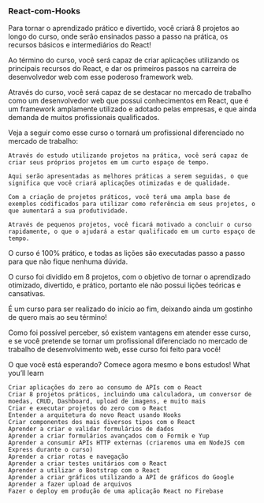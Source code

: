 ### React-com-Hooks

Para tornar o aprendizado prático e divertido, você criará 8 projetos ao longo do curso, onde serão ensinados passo a passo na prática, os recursos básicos e intermediários do React!

Ao término do curso, você será capaz de criar aplicações utilizando os principais recursos do React, e dar os primeiros passos na carreira de desenvolvedor web com esse poderoso framework web.

Através do curso, você será capaz de se destacar no mercado de trabalho como um desenvolvedor web que possui conhecimentos em React, que é um framework amplamente utilizado e adotado pelas empresas, e que ainda demanda de muitos profissionais qualificados.

Veja a seguir como esse curso o tornará um profissional diferenciado no mercado de trabalho:

    Através do estudo utilizando projetos na prática, você será capaz de criar seus próprios projetos em um curto espaço de tempo.

    Aqui serão apresentadas as melhores práticas a serem seguidas, o que significa que você criará aplicações otimizadas e de qualidade.

    Com a criação de projetos práticos, você terá uma ampla base de exemplos codificados para utilizar como referência em seus projetos, o que aumentará a sua produtividade.

    Através de pequenos projetos, você ficará motivado a concluir o curso rapidamente, o que o ajudará a estar qualificado em um curto espaço de tempo.

O curso é 100% prático, e todas as lições são executadas passo a passo para que não fique nenhuma dúvida.

O curso foi dividido em 8 projetos, com o objetivo de tornar o aprendizado otimizado, divertido, e prático, portanto ele não possui lições teóricas e cansativas.

É um curso para ser realizado do início ao fim, deixando ainda um gostinho de quero mais ao seu término!

Como foi possível perceber, só existem vantagens em atender esse curso, e se você pretende se tornar um profissional diferenciado no mercado de trabalho de desenvolvimento web, esse curso foi feito para você!

O que você está esperando? Comece agora mesmo e bons estudos!
What you’ll learn

    Criar aplicações do zero ao consumo de APIs com o React
    Criar 8 projetos práticos, incluindo uma calculadora, um conversor de moedas, CRUD, Dashboard, upload de imagens, e muito mais
    Criar e executar projetos do zero com o React
    Entender a arquitetura do novo React usando Hooks
    Criar componentes dos mais diversos tipos com o React
    Aprender a criar e validar formulários de dados
    Aprender a criar formulários avançados com o Formik e Yup
    Aprender a consumir APIs HTTP externas (criaremos uma em NodeJS com Express durante o curso)
    Aprender a criar rotas e navegação
    Aprender a criar testes unitários com o React
    Aprender a utilizar o Bootstrap com o React
    Aprender a criar gráficos utilizando a API de gráficos do Google
    Aprender a fazer upload de arquivos
    Fazer o deploy em produção de uma aplicação React no Firebase
